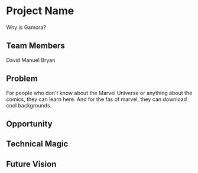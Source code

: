 # Project Name
Why is Gamora?

## Team Members
David Manuel Bryan
## Problem
For people who don't know about the Marvel Universe or anything about the comics, they can learn here. And for the fas of marvel, they can download cool backgrounds.
## Opportunity

## Technical Magic

## Future Vision
